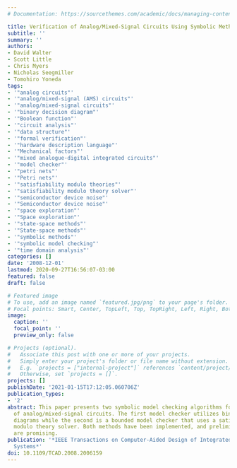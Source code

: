 ```yaml
---
# Documentation: https://sourcethemes.com/academic/docs/managing-content/

title: Verification of Analog/Mixed-Signal Circuits Using Symbolic Methods
subtitle: ''
summary: ''
authors:
- David Walter
- Scott Little
- Chris Myers
- Nicholas Seegmiller
- Tomohiro Yoneda
tags:
- '"analog circuits"'
- '"analog/mixed-signal (AMS) circuits"'
- '"analog/mixed-signal circuits"'
- '"binary decision diagram"'
- '"Boolean function"'
- '"circuit analysis"'
- '"data structure"'
- '"formal verification"'
- '"hardware description language"'
- '"Mechanical factors"'
- '"mixed analogue-digital integrated circuits"'
- '"model checker"'
- '"petri nets"'
- '"Petri nets"'
- '"satisfiability modulo theories"'
- '"satisfiability modulo theory solver"'
- '"semiconductor device noise"'
- '"Semiconductor device noise"'
- '"space exploration"'
- '"Space exploration"'
- '"state-space methods"'
- '"State-space methods"'
- '"symbolic methods"'
- '"symbolic model checking"'
- '"time domain analysis"'
categories: []
date: '2008-12-01'
lastmod: 2020-09-27T16:56:07-03:00
featured: false
draft: false

# Featured image
# To use, add an image named `featured.jpg/png` to your page's folder.
# Focal points: Smart, Center, TopLeft, Top, TopRight, Left, Right, BottomLeft, Bottom, BottomRight.
image:
  caption: ''
  focal_point: ''
  preview_only: false

# Projects (optional).
#   Associate this post with one or more of your projects.
#   Simply enter your project's folder or file name without extension.
#   E.g. `projects = ["internal-project"]` references `content/project/deep-learning/index.md`.
#   Otherwise, set `projects = []`.
projects: []
publishDate: '2021-01-15T17:12:05.060706Z'
publication_types:
- '2'
abstract: This paper presents two symbolic model checking algorithms for the verification
  of analog/mixed-signal circuits. The first model checker utilizes binary decision
  diagrams while the second is a bounded model checker that uses a satisfiability
  modulo theory solver. Both methods have been implemented, and preliminary results
  are promising.
publication: '*IEEE Transactions on Computer-Aided Design of Integrated Circuits and
  Systems*'
doi: 10.1109/TCAD.2008.2006159
---
```

